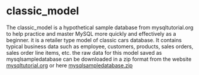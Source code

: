 # classic_model
The classic_model is a hypothetical sample database from mysqltutorial.org to help practice and master MySQL more quickly and effectively as a beginner. it  is a retailer type model of classic cars database. It contains typical business data such as employee, customers, products, sales orders, sales order line items, etc. the raw data for this model saved as mysqlsampledatabase can be downloaded in a zip format from the website [mysqltutorial.org](https://www.mysqltutorial.org/wp-content/uploads/2018/03/mysqlsampledatabase.zip) or here
[mysqlsampledatabase.zip](https://github.com/Calebchike/classic_model/files/12005035/mysqlsampledatabase.zip)
